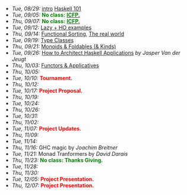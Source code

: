 - *Tue, 08/29:* [intro](lectures/intro.pdf) [Haskell 101](lectures/Haskell101.html)
- *Tue, 09/05:* <span style="color:green">**No class:**</span> [<span style="color:green">**ICFP.**</span>](http://conf.researchr.org/home/icfp-2017) 
- *Thu, 09/07:* <span style="color:green">**No class:**</span> [<span style="color:green">**ICFP.**</span>](http://conf.researchr.org/home/icfp-2017) 
- *Tue, 09/12:* [Lazy + HO examples](lectures/HigherOrder.html)
- *Thu, 09/14:* [Functional Sorting](lectures/FunctionalThinking.html), [The real world](lectures/TheRealWorld.html)
- *Tue, 09/19:* [Type Classes](lectures/TypeClasses.html)
- *Thu, 09/21:* [Monoids & Foldables (& Kinds)](lectures/MonoidsAndFoldables.html)
- *Tue, 09/26:* [How to Architect Haskell Applications](invited/Jasper.html) *by Jasper Van der Jeugt*
- *Thu, 10/03:* [Functors & Applicatives](lectures/FunctorsAndApplicatives.html)
- *Thu, 10/05:* <span style="color:white"> Libraries + Development</span>
- *Tue, 10/10:* <span style="color:red"> **Tournament.**</span>
- *Thu, 10/12:* <span style="color:white"> Type Classes </span>
- *Tue, 10/17:* <span style="color:red">**Project Proposal.**</span>
- *Thu, 10/19:* <span style="color:white"> Type Classes </span>
- *Tue, 10/24:* <span style="color:white"> Monads </span>
- *Thu, 10/26:* 
- *Tue, 10/31:* <span style="color:white"> Parsing, Testing </span>
- *Thu, 11/02:* <span style="color:white"> Monad Transformers </span>
- *Tue, 11/07:* <span style="color:red">**Project Updates.**</span> 
- *Thu, 11/09:* <span style="color:white"> Functional Reactive Programming </span>
- *Tue, 11/14:* <span style="color:white"> Lambda Calculus </span>
- *Thu, 11/16:* GHC magic by *Joachim Breitner* 
- *Tue, 11/21:* Monad Tranformers by *David Darais* 
- *Thu, 11/23:* <span style="color:green">**No class: Thanks Giving.**</span> 
- *Tue, 11/28:* <span style="color:white"> Liquid Haskell </span>
- *Thu, 11/30:* <span style="color:white"> Natural Deduction </span>
- *Tue, 12/05:* <span style="color:red">**Project Presentation.**</span> 
- *Thu, 12/07:* <span style="color:red">**Project Presentation.**</span> 



